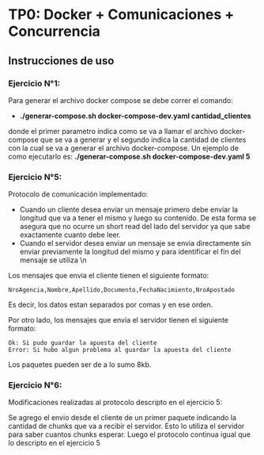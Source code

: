 # TP0: Docker + Comunicaciones + Concurrencia

## Instrucciones de uso
### Ejercicio N°1:

Para generar el archivo docker compose se debe correr el comando: 
* **./generar-compose.sh docker-compose-dev.yaml cantidad_clientes**

donde el primer parametro indica como se va a llamar el archivo docker-compose que se va a generar y el segundo indica la cantidad de clientes con la cual se va a generar el archivo docker-compose. Un ejemplo de como ejecutarlo es: **./generar-compose.sh docker-compose-dev.yaml 5**

### Ejercicio N°5:

Protocolo de comunicación implementado:
* Cuando un cliente desea enviar un mensaje primero debe enviar la longitud que va a tener el mismo y luego su contenido. De esta forma se asegura que no ocurre un short read del lado del servidor ya que sabe exactamente cuanto debe leer.
* Cuando el servidor desea enviar un mensaje se envia directamente sin enviar previamente la longitud del mismo y para identificar el fin del mensaje se utiliza \n

Los mensajes que envia el cliente tienen el siguiente formato:

    NroAgencia,Nombre,Apellido,Documento,FechaNacimiento,NroApostado

Es decir, los datos estan separados por comas y en ese orden.

Por otro lado, los mensajes que envia el servidor tienen el siguiente formato:

    Ok: Si pudo guardar la apuesta del cliente
    Error: Si hubo algun problema al guardar la apuesta del cliente

Los paquetes pueden ser de a lo sumo 8kb.

### Ejercicio N°6:

Modificaciones realizadas al protocolo descripto en el ejercicio 5:

Se agrego el envio desde el cliente de un primer paquete indicando la cantidad de chunks que va a recibir el servidor. Esto lo utiliza el servidor para saber cuantos chunks esperar. Luego el protocolo continua igual que lo descripto en el ejercicio 5